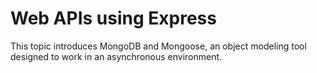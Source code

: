 # Web APIs using Express
This topic introduces MongoDB and Mongoose, an object modeling tool designed to work in an asynchronous environment.
